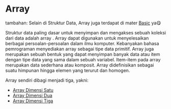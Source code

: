 # Array

tambahan: Selain di Struktur Data, Array juga terdapat di mater [Basic](https://github.com/bellshade/Java/tree/main/learn/basic/Array) ya:yum:

Struktur data paling dasar untuk menyimpan dan mengakses sebuah koleksi dari data adalah array . Array dapat digunakan untuk menyelesaikan berbagai persoalan-persoalan dalam ilmu komputer. Kebanyakan bahasa pemrograman menyediakan array sebagai tipe data primitif. Array juga merupakan sebuah bentuk yang dapat menyimpan banyak data atau item dengan tipe data yang sama dalam sebuah variabel. Item-item pada array merupakan data sederhana atau komposit. Array didefinisikan sebagai suatu himpunan hingga elemen yang terurut dan homogen.

Array sendiri dibagi menjadi tiga, yakni:
- [Array Dimensi Satu](https://github.com/bellshade/Java/blob/main/algorithm/data-structure/Array/ArrayDimensiSatu/ArraySatuD.java)
- [Array Dimensi Dua](https://image.freepik.com/free-vector/abstract-coming-soon-background-torn-paper-style_1017-25514.jpg)
- [Array Dimensi Tiga](https://image.freepik.com/free-vector/abstract-coming-soon-background-torn-paper-style_1017-25514.jpg)
